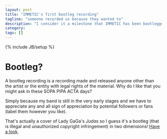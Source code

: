```yaml
---
layout: post
title: "IMMETIC's first bootleg recording"
tagline: "someone recorded us because they wanted to"
description: "I consider it a milestone that IMMETIC has been bootlegged by someone who did it because they wanted."
category: 
tags: []
---
```

{% include JB/setup %}

<h1>Bootleg?</h1>

<p>A bootleg recording is a recording made and released anyone other than the artist or the entity with legal rights of the material.
Why do I like that you might ask in these SOPA PIPA ACTA days?</p>

<p>Simply because my band is still in the very early stages and we have to appreciate any and all sign of appreciation by potential followers or fans (label them however you like).</p>

<p>That's actually a cover of Lady GaGa's <em>Judas</em> so I guess it's a bootleg (that is illegal and unauthorized copyright infringement) in two dimensions! <a href="http://www.youtube.com/embed/Uh3O_K8XXBY">Have a look</a>.</p>